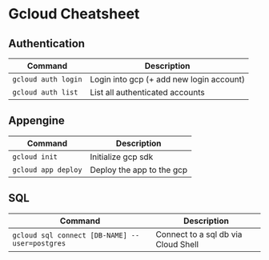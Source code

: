 # Gcloud Cheatsheet

## Authentication

| Command  |  Description |
|---|---|
| `gcloud auth login`  | Login into gcp (+ add new login account) |
| `gcloud auth list` | List all authenticated accounts


## Appengine

| Command  |  Description |
|---|---|
| `gcloud init`  | Initialize gcp sdk |
| `gcloud app deploy` | Deploy the app to the gcp

## SQL

| Command  |  Description |
|---|---|
| `gcloud sql connect [DB-NAME] --user=postgres`  | Connect to a sql db via Cloud Shell|
